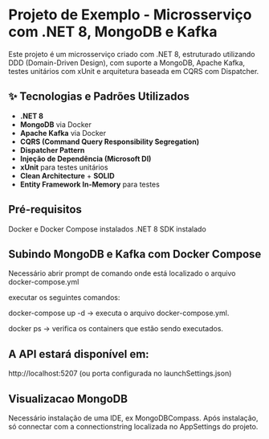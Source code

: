 # Projeto de Exemplo - Microsserviço com .NET 8, MongoDB e Kafka

Este projeto é um microsserviço criado com .NET 8, estruturado utilizando DDD (Domain-Driven Design), com suporte a MongoDB, Apache Kafka, testes unitários com xUnit e arquitetura baseada em CQRS com Dispatcher.

## ✨ Tecnologias e Padrões Utilizados

- **.NET 8**
- **MongoDB** via Docker
- **Apache Kafka** via Docker
- **CQRS (Command Query Responsibility Segregation)**
- **Dispatcher Pattern**
- **Injeção de Dependência (Microsoft DI)**
- **xUnit** para testes unitários
- **Clean Architecture** + **SOLID**
- **Entity Framework In-Memory** para testes


## Pré-requisitos
Docker e Docker Compose instalados
.NET 8 SDK instalado

## Subindo MongoDB e Kafka com Docker Compose

Necessário abrir prompt de comando onde está localizado o arquivo docker-compose.yml

executar os seguintes comandos:

docker-compose up -d   -> executa o arquivo docker-compose.yml.

docker ps -> verifica os containers que estão sendo executados.

## A API estará disponível em:

http://localhost:5207 (ou porta configurada no launchSettings.json)

## Visualizacao MongoDB

Necessário instalação de uma IDE, ex MongoDBCompass. 
Após instalação, só connectar com a connectionstring localizada no AppSettings do projeto.
